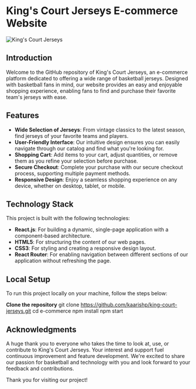 # King's Court Jerseys E-commerce Website

![King's Court Jerseys](https://github.com/kaarishp/e-commerce/src/images/kingshop.png)

## Introduction
Welcome to the GitHub repository of King's Court Jerseys, an e-commerce platform dedicated to offering a wide range of basketball jerseys. Designed with basketball fans in mind, our website provides an easy and enjoyable shopping experience, enabling fans to find and purchase their favorite team's jerseys with ease.

## Features
- **Wide Selection of Jerseys**: From vintage classics to the latest season, find jerseys of your favorite teams and players.
- **User-Friendly Interface**: Our intuitive design ensures you can easily navigate through our catalog and find what you're looking for.
- **Shopping Cart**: Add items to your cart, adjust quantities, or remove them as you refine your selection before purchase.
- **Secure Checkout**: Complete your purchase with our secure checkout process, supporting multiple payment methods.
- **Responsive Design**: Enjoy a seamless shopping experience on any device, whether on desktop, tablet, or mobile.

## Technology Stack
This project is built with the following technologies:
- **React.js**: For building a dynamic, single-page application with a component-based architecture.
- **HTML5**: For structuring the content of our web pages.
- **CSS3**: For styling and creating a responsive design layout.
- **React Router**: For enabling navigation between different sections of our application without refreshing the page.

## Local Setup
To run this project locally on your machine, follow the steps below:

**Clone the repository**
git clone https://github.com/kaarishp/king-court-jerseys.git
cd e-commerce
npm install
npm start

## Acknowledgments
A huge thank you to everyone who takes the time to look at, use, or contribute to King's Court Jerseys. Your interest and support fuel continuous improvement and feature development. We're excited to share our passion for basketball and technology with you and look forward to your feedback and contributions.

Thank you for visiting our project!

